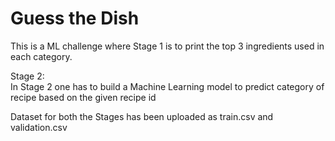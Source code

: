 # Guess the Dish
This is a ML challenge where Stage 1 is to print the top 3 ingredients used in each category.


Stage 2:\
     In Stage 2 one has to build a Machine Learning model to predict category of recipe based on the given recipe id

Dataset for both the Stages has been uploaded as train.csv and validation.csv
